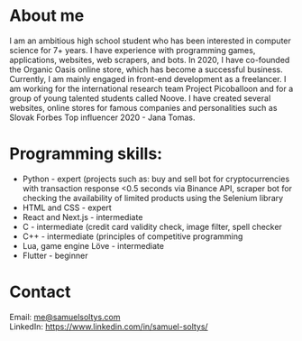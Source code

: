 # About me
I am an ambitious high school student who has been interested in computer science for 7+ years. I have experience with programming games, applications, websites, web scrapers, and bots. In 2020, I have co-founded the Organic Oasis online store, which has become a successful business. Currently, I am mainly engaged in front-end development as a freelancer. I am working for the international research team Project Picoballoon and for a group of young talented students called Noove. I have created several websites, online stores for famous companies and personalities such as Slovak Forbes Top influencer 2020 - Jana Tomas.


# Programming skills:
- Python - expert (projects such as: buy and sell bot for cryptocurrencies with transaction response <0.5 seconds via Binance API, scraper bot for checking the availability of limited products using the Selenium library
- HTML and CSS - expert
- React and Next.js - intermediate
- C - intermediate (credit card validity check, image filter, spell checker
- C++ - intermediate (principles of competitive programming
- Lua, game engine Löve - intermediate
- Flutter - beginner


# Contact
Email: [me@samuelsoltys.com](mailto:me@samuelsoltys.com)\
LinkedIn: https://www.linkedin.com/in/samuel-soltys/
